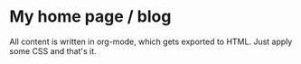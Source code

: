 # My home page / blog

All content is written in org-mode, which gets exported to HTML. Just apply some CSS and that's it.

